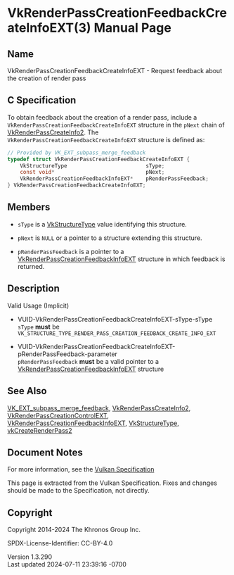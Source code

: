 # VkRenderPassCreationFeedbackCreateInfoEXT(3) Manual Page

## Name

VkRenderPassCreationFeedbackCreateInfoEXT - Request feedback about the
creation of render pass



## <a href="#_c_specification" class="anchor"></a>C Specification

To obtain feedback about the creation of a render pass, include a
`VkRenderPassCreationFeedbackCreateInfoEXT` structure in the `pNext`
chain of [VkRenderPassCreateInfo2](https://registry.khronos.org/vulkan/specs/1.3-extensions/man/html/VkRenderPassCreateInfo2.html). The
`VkRenderPassCreationFeedbackCreateInfoEXT` structure is defined as:

``` c
// Provided by VK_EXT_subpass_merge_feedback
typedef struct VkRenderPassCreationFeedbackCreateInfoEXT {
    VkStructureType                         sType;
    const void*                             pNext;
    VkRenderPassCreationFeedbackInfoEXT*    pRenderPassFeedback;
} VkRenderPassCreationFeedbackCreateInfoEXT;
```

## <a href="#_members" class="anchor"></a>Members

- `sType` is a [VkStructureType](https://registry.khronos.org/vulkan/specs/1.3-extensions/man/html/VkStructureType.html) value identifying
  this structure.

- `pNext` is `NULL` or a pointer to a structure extending this
  structure.

- `pRenderPassFeedback` is a pointer to a
  [VkRenderPassCreationFeedbackInfoEXT](https://registry.khronos.org/vulkan/specs/1.3-extensions/man/html/VkRenderPassCreationFeedbackInfoEXT.html)
  structure in which feedback is returned.

## <a href="#_description" class="anchor"></a>Description

Valid Usage (Implicit)

- <a href="#VUID-VkRenderPassCreationFeedbackCreateInfoEXT-sType-sType"
  id="VUID-VkRenderPassCreationFeedbackCreateInfoEXT-sType-sType"></a>
  VUID-VkRenderPassCreationFeedbackCreateInfoEXT-sType-sType  
  `sType` **must** be
  `VK_STRUCTURE_TYPE_RENDER_PASS_CREATION_FEEDBACK_CREATE_INFO_EXT`

- <a
  href="#VUID-VkRenderPassCreationFeedbackCreateInfoEXT-pRenderPassFeedback-parameter"
  id="VUID-VkRenderPassCreationFeedbackCreateInfoEXT-pRenderPassFeedback-parameter"></a>
  VUID-VkRenderPassCreationFeedbackCreateInfoEXT-pRenderPassFeedback-parameter  
  `pRenderPassFeedback` **must** be a valid pointer to a
  [VkRenderPassCreationFeedbackInfoEXT](https://registry.khronos.org/vulkan/specs/1.3-extensions/man/html/VkRenderPassCreationFeedbackInfoEXT.html)
  structure

## <a href="#_see_also" class="anchor"></a>See Also

[VK_EXT_subpass_merge_feedback](https://registry.khronos.org/vulkan/specs/1.3-extensions/man/html/VK_EXT_subpass_merge_feedback.html),
[VkRenderPassCreateInfo2](https://registry.khronos.org/vulkan/specs/1.3-extensions/man/html/VkRenderPassCreateInfo2.html),
[VkRenderPassCreationControlEXT](https://registry.khronos.org/vulkan/specs/1.3-extensions/man/html/VkRenderPassCreationControlEXT.html),
[VkRenderPassCreationFeedbackInfoEXT](https://registry.khronos.org/vulkan/specs/1.3-extensions/man/html/VkRenderPassCreationFeedbackInfoEXT.html),
[VkStructureType](https://registry.khronos.org/vulkan/specs/1.3-extensions/man/html/VkStructureType.html),
[vkCreateRenderPass2](https://registry.khronos.org/vulkan/specs/1.3-extensions/man/html/vkCreateRenderPass2.html)

## <a href="#_document_notes" class="anchor"></a>Document Notes

For more information, see the <a
href="https://registry.khronos.org/vulkan/specs/1.3-extensions/html/vkspec.html#VkRenderPassCreationFeedbackCreateInfoEXT"
target="_blank" rel="noopener">Vulkan Specification</a>

This page is extracted from the Vulkan Specification. Fixes and changes
should be made to the Specification, not directly.

## <a href="#_copyright" class="anchor"></a>Copyright

Copyright 2014-2024 The Khronos Group Inc.

SPDX-License-Identifier: CC-BY-4.0

Version 1.3.290  
Last updated 2024-07-11 23:39:16 -0700
